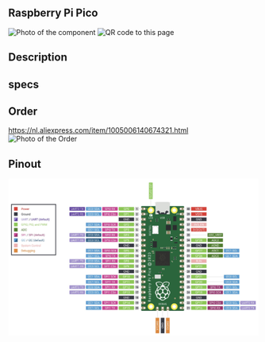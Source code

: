 ## Raspberry Pi Pico

<img src="Pico_Photo.jpg" alt="Photo of the component">
<img src="Pico_QR_code.jpg" alt="QR code to this page" width="80" height="80">

## Description

## specs

## Order
<a href="https://nl.aliexpress.com/item/1005006140674321.html">https://nl.aliexpress.com/item/1005006140674321.html</a>
<img src="Pico_Order.jpg" alt="Photo of the Order">

## Pinout
<img src="Pico-R3-A4_Pinout.jpg" alt="Pinout Raspberry Pi Pico">
